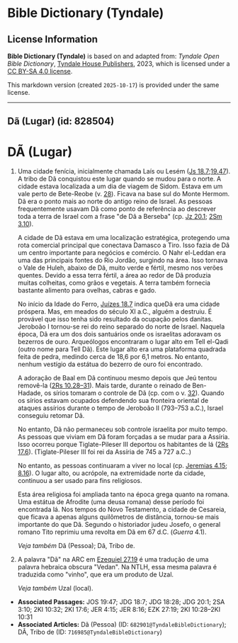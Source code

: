 # Bible Dictionary (Tyndale)

## License Information

**Bible Dictionary (Tyndale)** is based on and adapted from: _Tyndale Open Bible Dictionary_, [Tyndale House Publishers](https://tyndaleopenresources.com/), 2023, which is licensed under a [CC BY-SA 4.0 license](https://creativecommons.org/licenses/by-sa/4.0/legalcode.en).

This markdown version (created `2025-10-17`) is provided under the same license.



--------------------------------

## Dã (Lugar) (id: 828504)

DÃ (Lugar)
==========

1. Uma cidade fenícia, inicialmente chamada Laís ou Lesém ([Js 18\.7](https://ref.ly/Judg18:7);[19\.47](https://ref.ly/Josh19:47)). A tribo de Dã conquistou este lugar quando se mudou para o norte. A cidade estava localizada a um dia de viagem de Sidom. Estava em um vale perto de Bete\-Reobe (v. [28](https://ref.ly/Judg18:28)). Ficava na base sul do Monte Hermom. Dã era o ponto mais ao norte do antigo reino de Israel. As pessoas frequentemente usavam Dã como ponto de referência ao descrever toda a terra de Israel com a frase "de Dã a Berseba" (cp. [Jz 20\.1](https://ref.ly/Judg20:1); [2Sm 3\.10](https://ref.ly/2Sam3:10)).

    A cidade de Dã estava em uma localização estratégica, protegendo uma rota comercial principal que conectava Damasco a Tiro. Isso fazia de Dã um centro importante para negócios e comércio. O Nahr el\-Leddan era uma das principais fontes do Rio Jordão, surgindo na área. Isso tornava o Vale de Huleh, abaixo de Dã, muito verde e fértil, mesmo nos verões quentes. Devido a essa terra fértil, a área ao redor de Dã produzia muitas colheitas, como grãos e vegetais. A terra também fornecia bastante alimento para ovelhas, cabras e gado.

    No início da Idade do Ferro, [Juízes 18\.7](https://ref.ly/Judg18:7) indica queDã era uma cidade próspera. Mas, em meados do século XI a.C., alguém a destruiu. É provável que isso tenha sido resultado da ocupação pelos danitas. Jeroboão I tornou\-se rei do reino separado do norte de Israel. Naquela época, Dã era um dos dois santuários onde os israelitas adoravam os bezerros de ouro. Arqueólogos encontraram o lugar alto em Tell el\-Qadi (outro nome para Tell Dã). Este lugar alto era uma plataforma quadrada feita de pedra, medindo cerca de 18,6 por 6,1 metros. No entanto, nenhum vestígio da estátua do bezerro de ouro foi encontrado.

    A adoração de Baal em Dã continuou mesmo depois que Jeú tentou removê\-la ([2Rs 10\.28–31](https://ref.ly/2Kgs10:28-2Kgs10:31)). Mais tarde, durante o reinado de Ben\-Hadade, os sírios tomaram o controle de Dã (cp. com o v. [32](https://ref.ly/2Kgs10:32)). Quando os sírios estavam ocupados defendendo sua fronteira oriental de ataques assírios durante o tempo de Jeroboão II (793–753 a.C.), Israel conseguiu retomar Dã.

    No entanto, Dã não permaneceu sob controle israelita por muito tempo. As pessoas que viviam em Dã foram forçadas a se mudar para a Assíria. Isso ocorreu porque Tiglate\-Pileser III deportou os habitantes de lá ([2Rs 17\.6](https://ref.ly/2Kgs17:6)). (Tiglate\-Pileser III foi rei da Assíria de 745 a 727 a.C..)

    No entanto, as pessoas continuaram a viver no local (cp. [Jeremias 4\.15](https://ref.ly/Jer4:15); [8\.16](https://ref.ly/Jer8:16)). O lugar alto, ou acrópole, na extremidade norte da cidade, continuou a ser usado para fins religiosos.

    Esta área religiosa foi ampliada tanto na época grega quanto na romana. Uma estátua de Afrodite (uma deusa romana) desse período foi encontrada lá. Nos tempos do Novo Testamento, a cidade de Cesareia, que ficava a apenas alguns quilômetros de distância, tornou\-se mais importante do que Dã. Segundo o historiador judeu Josefo, o general romano Tito reprimiu uma revolta em Dã em 67 d.C. (*Guerra* 4\.1\).

    *Veja também* Dã (Pessoa); Dã, Tribo de.

2. A palavra "Dã" na ARC em [Ezequiel 27\.19](https://ref.ly/Ezek27:19) é uma tradução de uma palavra hebraica obscura "Vedan". Na NTLH, essa mesma palavra é traduzida como "vinho", que era um produto de Uzal.

    *Veja também* Uzal (local).

* **Associated Passages:** JOS 19:47; JDG 18:7; JDG 18:28; JDG 20:1; 2SA 3:10; 2KI 10:32; 2KI 17:6; JER 4:15; JER 8:16; EZK 27:19; 2KI 10:28–2KI 10:31
* **Associated Articles:** Dã (Pessoa) (ID: `682901@TyndaleBibleDictionary`); DÃ, Tribo de (ID: `716985@TyndaleBibleDictionary`)


